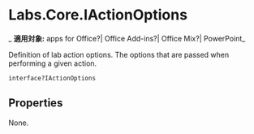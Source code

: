 
# Labs.Core.IActionOptions

 _ **適用対象:** apps for Office?| Office Add-ins?| Office Mix?| PowerPoint_

Definition of lab action options. The options that are passed when performing a given action.

```
interface?IActionOptions
```


## Properties

None.

